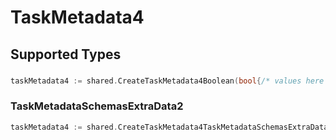 # TaskMetadata4


## Supported Types

### 

```go
taskMetadata4 := shared.CreateTaskMetadata4Boolean(bool{/* values here */})
```

### TaskMetadataSchemasExtraData2

```go
taskMetadata4 := shared.CreateTaskMetadata4TaskMetadataSchemasExtraData2(shared.TaskMetadataSchemasExtraData2{/* values here */})
```

